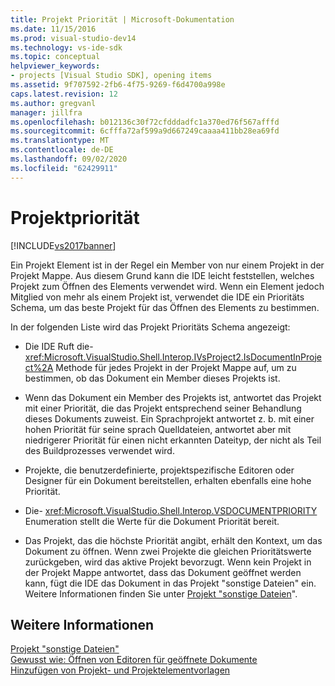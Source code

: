 ```yaml
---
title: Projekt Priorität | Microsoft-Dokumentation
ms.date: 11/15/2016
ms.prod: visual-studio-dev14
ms.technology: vs-ide-sdk
ms.topic: conceptual
helpviewer_keywords:
- projects [Visual Studio SDK], opening items
ms.assetid: 9f707592-2fb6-4f75-9269-f6d4700a998e
caps.latest.revision: 12
ms.author: gregvanl
manager: jillfra
ms.openlocfilehash: b012136c30f72cfdddadfc1a370ed76f567afffd
ms.sourcegitcommit: 6cfffa72af599a9d667249caaaa411bb28ea69fd
ms.translationtype: MT
ms.contentlocale: de-DE
ms.lasthandoff: 09/02/2020
ms.locfileid: "62429911"
---
```

# <a name="project-priority"></a>Projektpriorität
[!INCLUDE[vs2017banner](../../includes/vs2017banner.md)]

Ein Projekt Element ist in der Regel ein Member von nur einem Projekt in der Projekt Mappe. Aus diesem Grund kann die IDE leicht feststellen, welches Projekt zum Öffnen des Elements verwendet wird. Wenn ein Element jedoch Mitglied von mehr als einem Projekt ist, verwendet die IDE ein Prioritäts Schema, um das beste Projekt für das Öffnen des Elements zu bestimmen.  
  
 In der folgenden Liste wird das Projekt Prioritäts Schema angezeigt:  
  
- Die IDE Ruft die- <xref:Microsoft.VisualStudio.Shell.Interop.IVsProject2.IsDocumentInProject%2A> Methode für jedes Projekt in der Projekt Mappe auf, um zu bestimmen, ob das Dokument ein Member dieses Projekts ist.  
  
- Wenn das Dokument ein Member des Projekts ist, antwortet das Projekt mit einer Priorität, die das Projekt entsprechend seiner Behandlung dieses Dokuments zuweist. Ein Sprachprojekt antwortet z. b. mit einer hohen Priorität für seine sprach Quelldateien, antwortet aber mit niedrigerer Priorität für einen nicht erkannten Dateityp, der nicht als Teil des Buildprozesses verwendet wird.  
  
- Projekte, die benutzerdefinierte, projektspezifische Editoren oder Designer für ein Dokument bereitstellen, erhalten ebenfalls eine hohe Priorität.  
  
- Die- <xref:Microsoft.VisualStudio.Shell.Interop.VSDOCUMENTPRIORITY> Enumeration stellt die Werte für die Dokument Priorität bereit.  
  
- Das Projekt, das die höchste Priorität angibt, erhält den Kontext, um das Dokument zu öffnen. Wenn zwei Projekte die gleichen Prioritätswerte zurückgeben, wird das aktive Projekt bevorzugt. Wenn kein Projekt in der Projekt Mappe antwortet, dass das Dokument geöffnet werden kann, fügt die IDE das Dokument in das Projekt "sonstige Dateien" ein. Weitere Informationen finden Sie unter [Projekt "sonstige Dateien](../../extensibility/internals/miscellaneous-files-project.md)".  
  
## <a name="see-also"></a>Weitere Informationen  
 [Projekt "sonstige Dateien"](../../extensibility/internals/miscellaneous-files-project.md)   
 [Gewusst wie: Öffnen von Editoren für geöffnete Dokumente](../../extensibility/how-to-open-editors-for-open-documents.md)   
 [Hinzufügen von Projekt- und Projektelementvorlagen](../../extensibility/internals/adding-project-and-project-item-templates.md)
